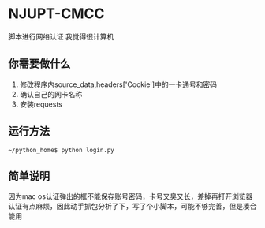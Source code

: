 # NJUPT-CMCC
脚本进行网络认证 我觉得很计算机
## 你需要做什么
1. 修改程序内source_data,headers['Cookie']中的一卡通号和密码
2. 确认自己的网卡名称
3. 安装requests
## 运行方法
```shell
~/python_home$ python login.py
```
## 简单说明
因为mac os认证弹出的框不能保存账号密码，卡号又臭又长，差掉再打开浏览器认证有点麻烦，因此动手抓包分析了下，写了个小脚本，可能不够完善，但是凑合能用
